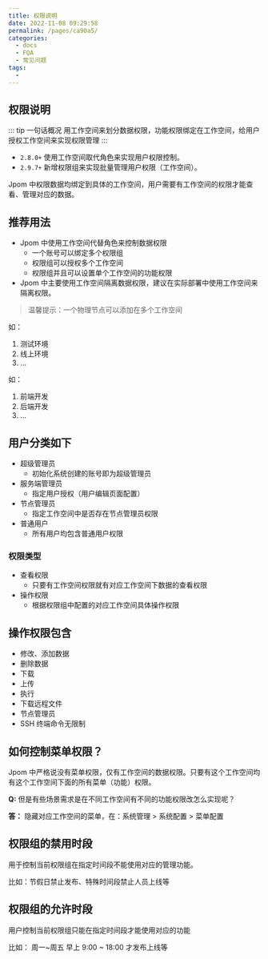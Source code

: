 ```yaml
---
title: 权限说明
date: 2022-11-08 09:29:58
permalink: /pages/ca90a5/
categories:
  - docs
  - FQA
  - 常见问题
tags:
  - 
---
```


## 权限说明

::: tip 一句话概况
用工作空间来划分数据权限，功能权限绑定在工作空间，给用户授权工作空间来实现权限管理
:::

- `2.8.0+` 使用工作空间取代角色来实现用户权限控制。
- `2.9.7+` 新增权限组来实现批量管理用户权限（工作空间）。

Jpom 中权限数据均绑定到具体的工作空间，用户需要有工作空间的权限才能查看、管理对应的数据。

## 推荐用法

- Jpom 中使用工作空间代替角色来控制数据权限
  - 一个账号可以绑定多个权限组
  - 权限组可以授权多个工作空间
  - 权限组并且可以设置单个工作空间的功能权限
- Jpom 中主要使用工作空间隔离数据权限，建议在实际部署中使用工作空间来隔离权限。

> 温馨提示：一个物理节点可以添加在多个工作空间

如：
1. 测试环境
2. 线上环境
3. ...

如：
1. 前端开发
2. 后端开发
3. ...

## 用户分类如下

- 超级管理员
  - 初始化系统创建的账号即为超级管理员
- 服务端管理员
  - 指定用户授权（用户编辑页面配置）
- 节点管理员
  - 指定工作空间中是否存在节点管理员权限
- 普通用户
  - 所有用户均包含普通用户权限

### 权限类型

- 查看权限
  - 只要有工作空间权限就有对应工作空间下数据的查看权限
- 操作权限
  - 根据权限组中配置的对应工作空间具体操作权限

## 操作权限包含

- 修改、添加数据
- 删除数据
- 下载
- 上传
- 执行
- 下载远程文件
- 节点管理员
- SSH 终端命令无限制

## 如何控制菜单权限？

Jpom 中严格说没有菜单权限，仅有工作空间的数据权限。只要有这个工作空间均有这个工作空间下面的所有菜单（功能）权限。

**Q:** 但是有些场景需求是在不同工作空间有不同的功能权限改怎么实现呢？

**答：** 隐藏对应工作空间的菜单，在：系统管理 > 系统配置 > 菜单配置

## 权限组的禁用时段

用于控制当前权限组在指定时间段不能使用对应的管理功能。

比如：节假日禁止发布、特殊时间段禁止人员上线等

## 权限组的允许时段

用户控制当前权限组只能在指定时间段才能使用对应的功能

比如： 周一~周五 早上 9:00 ~ 18:00 才发布上线等

